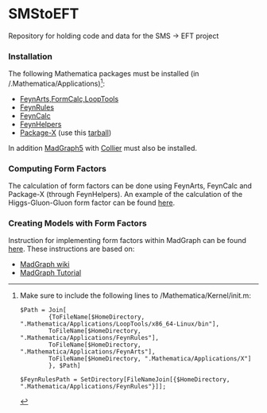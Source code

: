 # SMStoEFT
Repository for holding code and data for the SMS -> EFT project

### Installation

The following Mathematica packages must be installed (in <home folder>/.Mathematica/Applications)[^1]:

  * [FeynArts,FormCalc,LoopTools](https://feynarts.de/)
  * [FeynRules](https://feynrules.irmp.ucl.ac.be/)
  * [FeynCalc](https://feyncalc.github.io/)
  * [FeynHelpers](https://github.com/FeynCalc/feynhelpers)
  * [Package-X](https://gitlab.com/mule-tools/package-x) (use this [tarball](./packageX.tar.gz))

In addition [MadGraph5](https://launchpad.net/mg5amcnlo) with [Collier](https://collier.hepforge.org/) must also be installed.


### Computing Form Factors

The calculation of form factors can be done using FeynArts, FeynCalc and Package-X (through FeynHelpers).
An example of the calculation of the Higgs-Gluon-Gluon form factor can be found [here](./Examples/feyncalc-HGG.nb).

### Creating Models with Form Factors

Instruction for implementing form factors within MadGraph can be found [here](./InstructionsFormFactors.md). 
These instructions are based on:

 * [MadGraph wiki](https://cp3.irmp.ucl.ac.be/projects/madgraph/wiki/FormFactors)
 * [MadGraph Tutorial](./Refs/Hands-onStartToMG.pdf)
 

   

[^1]: Make sure to include the following lines to <home folder>/Mathematica/Kernel/init.m:

     ```
     $Path = Join[
             {ToFileName[$HomeDirectory, ".Mathematica/Applications/LoopTools/x86_64-Linux/bin"],
             ToFileName[$HomeDirectory, ".Mathematica/Applications/FeynRules"],
             ToFileName[$HomeDirectory, ".Mathematica/Applications/FeynArts"],
             ToFileName[$HomeDirectory, ".Mathematica/Applications/X"]
             }, $Path]

     $FeynRulesPath = SetDirectory[FileNameJoin[{$HomeDirectory, ".Mathematica/Applications/FeynRules"}]];                          
     ```     
